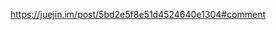 <!--
 * @Descripttion: 
 * @version: 1.0.0
 * @Author: jimmiezhou
 * @Date: 2019-11-22 16:10:30
 * @LastEditors: jimmiezhou
 * @LastEditTime: 2019-11-22 16:10:36
 -->
https://juejin.im/post/5bd2e5f8e51d4524640e1304#comment
